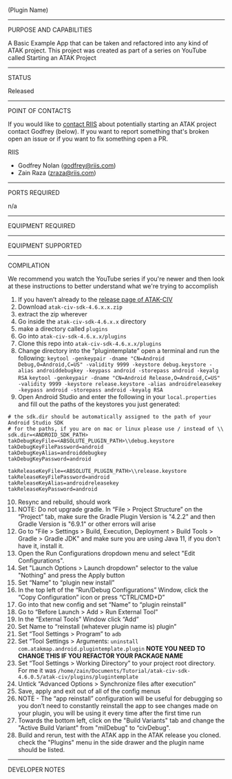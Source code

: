 (Plugin Name)


_________________________________________________________________
PURPOSE AND CAPABILITIES

A Basic Example App that can be taken and refactored into any kind of ATAK project.
This project was created as part of a series on YouTube called Starting an ATAK Project


_________________________________________________________________
STATUS

Released

_________________________________________________________________
POINT OF CONTACTS

If you would like to [contact RIIS](https://www.riis.com/contact) about potentially starting an ATAK project contact Godfrey (below).
If you want to report something that's broken open an issue or if you want to fix something open a PR.

RIIS
- Godfrey Nolan (godfrey@riis.com)
- Zain Raza (zraza@riis.com)

_________________________________________________________________
PORTS REQUIRED

n/a

_________________________________________________________________
EQUIPMENT REQUIRED

_________________________________________________________________
EQUIPMENT SUPPORTED

_________________________________________________________________
COMPILATION

We recommend you watch the YouTube series if you're newer and then look at these instructions to better understand what we're trying to accomplish

1. If you haven’t already to the [release page of ATAK-CIV](https://github.com/deptofdefense/AndroidTacticalAssaultKit-CIV/releases/latest)
2. Download `atak-civ-sdk-4.6.x.x.zip`
3. extract the zip wherever
4. Go inside the `atak-civ-sdk-4.6.x.x` directory
5. make a directory called `plugins`
6. Go into `atak-civ-sdk-4.6.x.x/plugins`
7. Clone this repo into `atak-civ-sdk-4.6.x.x/plugins`
8. Change directory into the “plugintemplate” open a terminal and run the following:
`keytool -genkeypair -dname "CN=Android Debug,O=Android,C=US" -validity 9999 -keystore debug.keystore -alias androiddebugkey -keypass android -storepass android -keyalg RSA`
`keytool -genkeypair -dname "CN=Android Release,O=Android,C=US" -validity 9999 -keystore release.keystore -alias androidreleasekey -keypass android -storepass android -keyalg RSA`
9. Open Android Studio and enter the following in your `local.properties` and fill out the paths of the keystores you just generated:
```
# the sdk.dir should be automatically assigned to the path of your Android Studio SDK
# for the paths, if you are on mac or linux please use / instead of \\
sdk.dir=<ANDROID_SDK_PATH>
takDebugKeyFile=<ABSOLUTE_PLUGIN_PATH>\\debug.keystore
takDebugKeyFilePassword=android
takDebugKeyAlias=androiddebugkey
takDebugKeyPassword=android

takReleaseKeyFile=<ABSOLUTE_PLUGIN_PATH>\\release.keystore
takReleaseKeyFilePassword=android
takReleaseKeyAlias=androidreleasekey
takReleaseKeyPassword=android
```
10. Resync and rebuild, should work
11. NOTE: Do not upgrade gradle. In “File > Project Structure” on the “Project” tab, make sure the Gradle Plugin Version is "4.2.2" and then Gradle Version is "6.9.1" or other errors will arise
12. Go to "File > Settings > Build, Execution, Deployment > Build Tools > Gradle > Gradle JDK" and make sure you are using Java 11, if you don't have it, install it.
13. Open the Run Configurations dropdown menu and select "Edit Configurations".
14. Set "Launch Options > Launch dropdown" selector to the value "Nothing" and press the Apply button
15. Set “Name” to “plugin new install”
16. In the top left of the “Run/Debug Configurations” Window, click the “Copy Configuration” icon or press “CTRL/CMD+D”
17. Go into that new config and set “Name” to “plugin reinstall”
18. Go to “Before Launch > Add > Run External Tool”
19. In the “External Tools” Window click “Add”
20. Set Name to “reinstall (whatever plugin name is) plugin”
21. Set “Tool Settings > Program” to `adb`
22. Set “Tool Settings > Arguments: `uninstall com.atakmap.android.plugintemplate.plugin` **NOTE YOU NEED TO CHANGE THIS IF YOU REFACTOR YOUR PACKAGE NAME**
23. Set “Tool Settings > Working Directory” to your project root directory. For me it was `/home/zain/Documents/Tutorial/atak-civ-sdk-4.6.0.5/atak-civ/plugins/plugintemplate`
24. Untick “Advanced Options > Synchronize files after execution”
25. Save, apply and exit out of all of the config menus
26. NOTE - The “app reinstall” configuration will be useful for debugging so you don’t need to constantly reinstall the app to see changes made on your plugin, you will be using it every time after the first time run
27. Towards the bottom left, click on the "Build Variants" tab and change the "Active Build Variant" from "milDebug" to “civDebug".
28. Build and rerun, test with the ATAK app in the ATAK release you cloned. check the "Plugins" menu in the side drawer and the plugin name should be listed.

_________________________________________________________________
DEVELOPER NOTES
